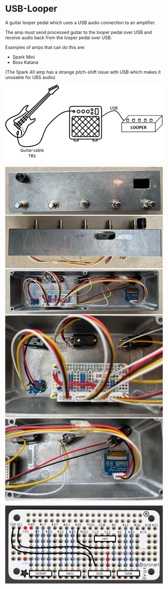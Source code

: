 # USB-Looper
A guitar looper pedal which uses a USB audio connection to an amplifier.

The amp must send processed guitar to the looper pedal over USB and receive audio back from the looper pedal over USB.   

Examples of amps that can do this are:   
- Spark Mini
- Boss Katana

(The Spark 40 amp has a strange pitch-shift issue with USB which makes it unusable for UBS audio)   

![bonnet wiring](https://github.com/paulhamsh/USB-Looper/blob/main/pictures/Setup.jpg)


![bonnet wiring](https://github.com/paulhamsh/USB-Looper/blob/main/pictures/Top.jpg)
![bonnet wiring](https://github.com/paulhamsh/USB-Looper/blob/main/pictures/Edge.jpg)
![bonnet wiring](https://github.com/paulhamsh/USB-Looper/blob/main/pictures/Inside.jpg)
![bonnet wiring](https://github.com/paulhamsh/USB-Looper/blob/main/pictures/Inside%20Pi.jpg)
![bonnet wiring](https://github.com/paulhamsh/USB-Looper/blob/main/pictures/Inside%20OLED.jpg)

![bonnet wiring](https://github.com/paulhamsh/USB-Looper/blob/main/pictures/Proto%20Bonnet.jpg)


